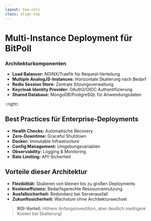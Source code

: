 ```yaml
---
layout: two-cols
class: align-top
---
```


# Multi-Instance Deployment für BitPoll

### Architekturkomponenten

- <carbon-network-enterprise /> **Load Balancer:** NGINX/Traefik für Request-Verteilung
- <carbon-application-web /> **Multiple AnalogJS-Instances:** Horizontale Skalierung nach Bedarf
- <carbon-data-base /> **Redis Session Store:** Zentrale Sitzungsverwaltung
- <carbon-password /> **Keycloak Identity Provider:** OAuth2/OIDC Authentifizierung
- <carbon-data-table /> **Shared Database:** MongoDB/PostgreSQL für Anwendungsdaten

::right::

## Best Practices für Enterprise-Deployments

- <carbon-task-complete /> **Health Checks:** Automatische Recovery
- <carbon-checkmark-outline /> **Zero-Downtime:** Graceful Shutdown
- <carbon-container-services /> **Docker:** Immutable Infrastructure
- <carbon-settings /> **Config Management:** Umgebungsvariablen
- <carbon-chart-line /> **Observability:** Logging & Monitoring
- <carbon-firewall /> **Rate Limiting:** API-Sicherheit

## Vorteile dieser Architektur

- <carbon-maximize /> **Flexibilität:** Skalieren von kleinen bis zu großen Deployments
- <carbon-currency /> **Kosteneffizienz:** Bedarfsgerechte Ressourcennutzung
- <carbon-security-services /> **Ausfallsicherheit:** Redundanz bei Serverausfall
- <carbon-growth /> **Zukunftssicherheit:** Wachstum ohne Architekturwechsel

> <carbon-checkmark-filled /> **ROI-Vorteil:** Höhere Anfangsinvestition, aber deutlich niedrigere Kosten bei Skalierung!
